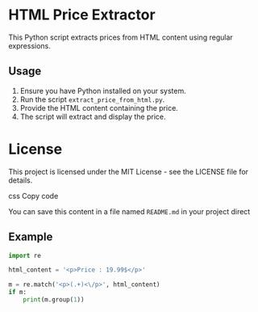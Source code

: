 # HTML Price Extractor

This Python script extracts prices from HTML content using regular expressions.

## Usage

1. Ensure you have Python installed on your system.
2. Run the script `extract_price_from_html.py`.
3. Provide the HTML content containing the price.
4. The script will extract and display the price.

# License
This project is licensed under the MIT License - see the LICENSE file for details.

css
Copy code

You can save this content in a file named `README.md` in your project direct

## Example

```python
import re

html_content = '<p>Price : 19.99$</p>'

m = re.match('<p>(.+)<\/p>', html_content)
if m:
    print(m.group(1))

